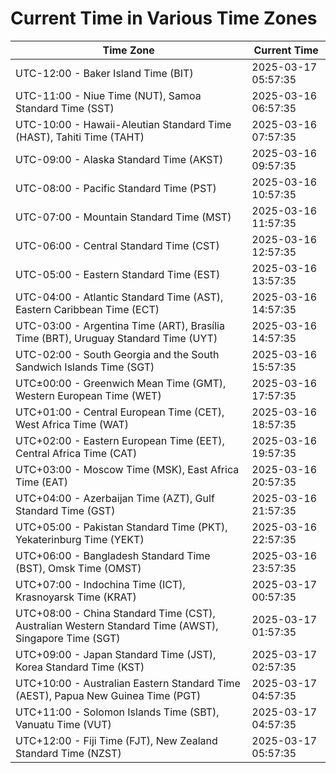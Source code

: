 # Current Time in Various Time Zones

| Time Zone | Current Time |
|-----------|--------------|
| UTC-12:00 - Baker Island Time (BIT) | 2025-03-17 05:57:35 |
| UTC-11:00 - Niue Time (NUT), Samoa Standard Time (SST) | 2025-03-16 06:57:35 |
| UTC-10:00 - Hawaii-Aleutian Standard Time (HAST), Tahiti Time (TAHT) | 2025-03-16 07:57:35 |
| UTC-09:00 - Alaska Standard Time (AKST) | 2025-03-16 09:57:35 |
| UTC-08:00 - Pacific Standard Time (PST) | 2025-03-16 10:57:35 |
| UTC-07:00 - Mountain Standard Time (MST) | 2025-03-16 11:57:35 |
| UTC-06:00 - Central Standard Time (CST) | 2025-03-16 12:57:35 |
| UTC-05:00 - Eastern Standard Time (EST) | 2025-03-16 13:57:35 |
| UTC-04:00 - Atlantic Standard Time (AST), Eastern Caribbean Time (ECT) | 2025-03-16 14:57:35 |
| UTC-03:00 - Argentina Time (ART), Brasília Time (BRT), Uruguay Standard Time (UYT) | 2025-03-16 14:57:35 |
| UTC-02:00 - South Georgia and the South Sandwich Islands Time (SGT) | 2025-03-16 15:57:35 |
| UTC±00:00 - Greenwich Mean Time (GMT), Western European Time (WET) | 2025-03-16 17:57:35 |
| UTC+01:00 - Central European Time (CET), West Africa Time (WAT) | 2025-03-16 18:57:35 |
| UTC+02:00 - Eastern European Time (EET), Central Africa Time (CAT) | 2025-03-16 19:57:35 |
| UTC+03:00 - Moscow Time (MSK), East Africa Time (EAT) | 2025-03-16 20:57:35 |
| UTC+04:00 - Azerbaijan Time (AZT), Gulf Standard Time (GST) | 2025-03-16 21:57:35 |
| UTC+05:00 - Pakistan Standard Time (PKT), Yekaterinburg Time (YEKT) | 2025-03-16 22:57:35 |
| UTC+06:00 - Bangladesh Standard Time (BST), Omsk Time (OMST) | 2025-03-16 23:57:35 |
| UTC+07:00 - Indochina Time (ICT), Krasnoyarsk Time (KRAT) | 2025-03-17 00:57:35 |
| UTC+08:00 - China Standard Time (CST), Australian Western Standard Time (AWST), Singapore Time (SGT) | 2025-03-17 01:57:35 |
| UTC+09:00 - Japan Standard Time (JST), Korea Standard Time (KST) | 2025-03-17 02:57:35 |
| UTC+10:00 - Australian Eastern Standard Time (AEST), Papua New Guinea Time (PGT) | 2025-03-17 04:57:35 |
| UTC+11:00 - Solomon Islands Time (SBT), Vanuatu Time (VUT) | 2025-03-17 04:57:35 |
| UTC+12:00 - Fiji Time (FJT), New Zealand Standard Time (NZST) | 2025-03-17 05:57:35 |
